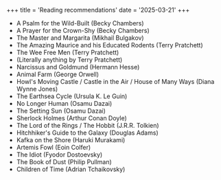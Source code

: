 +++
title = 'Reading recommendations'
date = '2025-03-21'
+++

- A Psalm for the Wild-Built (Becky Chambers)
- A Prayer for the Crown-Shy (Becky Chambers)
- The Master and Margarita (Mikhail Bulgakov)
- The Amazing Maurice and his Educated Rodents (Terry Pratchett)
- The Wee Free Men (Terry Pratchett)
- (Literally anything by Terry Pratchett)
- Narcissus and Goldmund (Hermann Hesse)
- Animal Farm (George Orwell)
- Howl's Moving Castle / Castle in the Air / House of Many Ways (Diana Wynne Jones)
- The Earthsea Cycle (Ursula K. Le Guin)
- No Longer Human (Osamu Dazai)
- The Setting Sun (Osamu Dazai)
- Sherlock Holmes (Arthur Conan Doyle)
- The Lord of the Rings / The Hobbit (J.R.R. Tolkien)
- Hitchhiker's Guide to the Galaxy (Douglas Adams)
- Kafka on the Shore (Haruki Murakami)
- Artemis Fowl (Eoin Colfer)
- The Idiot (Fyodor Dostoevsky)
- The Book of Dust (Philip Pullman)
- Children of Time (Adrian Tchaikovsky)
